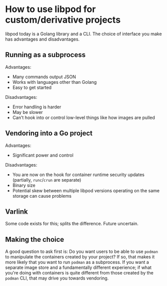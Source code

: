# How to use libpod for custom/derivative projects

libpod today is a Golang library and a CLI.  The choice of interface you make has advantages and disadvantages.

Running as a subprocess
---

Advantages:

 - Many commands output JSON
 - Works with languages other than Golang
 - Easy to get started

Disadvantages:

 - Error handling is harder
 - May be slower
 - Can't hook into or control low-level things like how images are pulled

Vendoring into a Go project
---

Advantages:

 - Significant power and control

Disadvantages:

 - You are now on the hook for container runtime security updates (partially, `runc`/`crun` are separate)
 - Binary size
 - Potential skew between multiple libpod versions operating on the same storage can cause problems

Varlink
---

Some code exists for this; splits the difference.  Future uncertain.

Making the choice
---

A good question to ask first is: Do you want users to be able to use `podman` to manipulate the containers created by your project?
If so, that makes it more likely that you want to run `podman` as a subprocess.  If you want a separate image store and a fundamentally
different experience; if what you're doing with containers is quite different from those created by the `podman` CLI,
that may drive you towards vendoring.